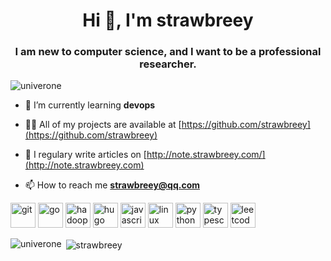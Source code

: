<h1 align="center">Hi 👋, I'm strawbreey</h1>
<h3 align="center">I am new to computer science, and I want to be a professional researcher.</h3>

<p align="left"> <img src="https://komarev.com/ghpvc/?username=univerone" alt="univerone" /> </p>

- 🌱 I’m currently learning **devops**

- 👨‍💻 All of my projects are available at [https://github.com/strawbreey](https://github.com/strawbreey)

- 📝 I regulary write articles on [http://note.strawbreey.com/](http://note.strawbreey.com)

- 📫 How to reach me **strawbreey@qq.com**

<p align="left">
  <img src="https://www.vectorlogo.zone/logos/git-scm/git-scm-icon.svg" alt="git" width="40" height="40"/>
  <img src="https://devicons.github.io/devicon/devicon.git/icons/go/go-original.svg" alt="go" width="40" height="40"/> 
  <img src="https://www.vectorlogo.zone/logos/apache_hadoop/apache_hadoop-icon.svg" alt="hadoop" width="40" height="40"/> 
  <img src="https://api.iconify.design/logos-hugo.svg" alt="hugo" width="40" height="40"/> 
  <!--   <img src="https://devicons.github.io/devicon/devicon.git/icons/java/java-original-wordmark.svg" alt="java" width="40" height="40"/>  -->
  <img src="https://devicons.github.io/devicon/devicon.git/icons/javascript/javascript-original.svg" alt="javascript" width="40" height="40"/> 
  <!--   <img src="https://www.vectorlogo.zone/logos/jekyllrb/jekyllrb-icon.svg" alt="jekyll" width="40" height="40"/>  -->
  <img src="https://devicons.github.io/devicon/devicon.git/icons/linux/linux-original.svg" alt="linux" width="40" height="40"/> 
  <!--   <img src="https://www.vectorlogo.zone/logos/opencv/opencv-icon.svg" alt="opencv" width="40" height="40"/>  -->
  <img src="https://devicons.github.io/devicon/devicon.git/icons/python/python-original.svg" alt="python" width="40" height="40"/>
  <!--   <img src="https://www.vectorlogo.zone/logos/tensorflow/tensorflow-icon.svg" alt="tensorflow" width="40" height="40"/> -->
  <img src="https://devicons.github.io/devicon/devicon.git/icons/typescript/typescript-original.svg" alt="typescript" width="40" height="40"/>
  <img src="https://assets.leetcode.com/static_assets/public/icons/apple-touch-icon-180x180.png" alt="leetcode" width="40" height="40"/>
  
  

</p>

<p><img align="left" src="https://github-readme-stats.vercel.app/api/top-langs/?username=strawbreey&layout=compact&hide=html" alt="univerone" /></p>

<p>&nbsp;<img align="center" src="https://github-readme-stats.vercel.app/api?username=strawbreey&show_icons=true" alt="strawbreey" /></p>
